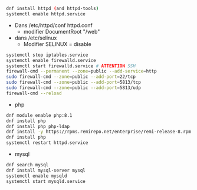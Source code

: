 
```bash
dnf install httpd (and httpd-tools)
systemctl enable httpd.service 
```
- Dans /etc/httpd/conf httpd.conf 
	- modifier DocumentRoot "/web" 
- dans /etc/selinux 
	- Modifier SELINUX = disable

 ```bash
systemctl stop iptables.service
systemctl enable firewalld.service
systemctl start firewalld.service # ATTENTION SSH
firewall-cmd --permanent --zone=public --add-service=http
sudo firewall-cmd --zone=public --add-port=22/tcp
sudo firewall-cmd --zone=public --add-port=5813/tcp
sudo firewall-cmd --zone=public --add-port=5813/udp
firewall-cmd --reload

```
- php
```bash
dnf module enable php:8.1
dnf install php
dnf install php php-ldap
dnf install -y https://rpms.remirepo.net/enterprise/remi-release-8.rpm
dnf install php
systemctl restart httpd.service
```

- mysql
```bash
dnf search mysql
dnf install mysql-server mysql
systemctl enable mysqld
systemctl start mysqld.service
```

